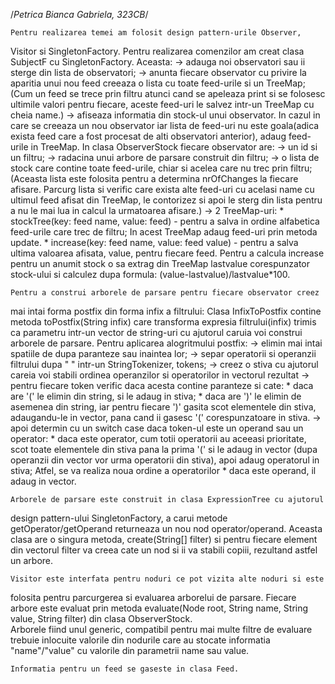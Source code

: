 /*Petrica Bianca Gabriela, 323CB*/

	Pentru realizarea temei am folosit design pattern-urile Observer,
Visitor si SingletonFactory. 
	Pentru realizarea comenzilor am creat clasa SubjectF cu SingletonFactory. 
Aceasta:
-> adauga noi observatori sau ii sterge din lista de observatori;
-> anunta fiecare observator cu privire la aparitia unui nou feed creeaza o 
lista cu toate feed-urile si un TreeMap;
	(Cum un feed se trece prin filtru atunci cand se apeleaza print si se 
folosesc ultimile valori pentru fiecare, aceste feed-uri le salvez intr-un 
TreeMap cu cheia name.)
-> afiseaza informatia din stock-ul unui observator.
	In cazul in care se creeaza un nou observator iar lista de feed-uri nu 
este goala(adica exista feed care a fost procesat de alti observatori anterior), 
adaug feed-urile in TreeMap.
	In clasa ObserverStock fiecare observator are:
-> un id si un filtru;
-> radacina unui arbore de parsare construit din filtru;
-> o lista de stock care contine toate feed-urile, chiar si acelea care nu trec 
prin filtru;
	(Aceasta lista este folosita pentru a determina nrOfChanges la fiecare 
afisare. Parcurg lista si verific care exista alte feed-uri cu acelasi name cu 
ultimul feed afisat din TreeMap, le contorizez si apoi le sterg din lista pentru 
a nu le mai lua in calcul la urmatoarea afisare.) 
-> 2 TreeMap-uri: 
	* stockTree(key: feed name, value: feed) - pentru a salva in ordine 
alfabetica feed-urile care trec de filtru; In acest TreeMap adaug feed-uri prin 
metoda update.
	* increase(key: feed name, value: feed value) - pentru a salva ultima 
valoarea afisata, value,  pentru fiecare feed. Pentru a calcula increase pentru 
un anumit stock o sa extrag din TreeMap lastvalue corespunzator stock-ului si 
calculez dupa formula: (value-lastvalue)/lastvalue*100.

	Pentru a construi arborele de parsare pentru fiecare observator creez 
mai intai forma postfix din forma infix a filtrului: 
	Clasa InfixToPostfix contine metoda toPostfix(String infix) care 
transforma expresia filtrului(infix) trimis ca parametru intr-un vector de 
string-uri cu ajutorul caruia voi construi arborele de parsare.
	Pentru aplicarea alogritmului postfix:
-> elimin mai intai spatiile de dupa paranteze sau inaintea lor;
-> separ operatorii si operanzii filtrului dupa " " intr-un StringTokenizer, 
tokens;
-> creez o stiva cu ajutorul careia voi stabili ordinea operanzilor si 
operatorilor in vectorul rezultat
-> pentru fiecare token verific daca acesta contine paranteze si cate:
	* daca are '(' le elimin din string, si le adaug in stiva;
	* daca are ')' le elimin de asemenea din string, iar pentru fiecare ')' 
gasita scot elementele din stiva, adaugandu-le in vector, pana cand ii gasesc 
'(' corespunzatoare in stiva.
-> apoi determin cu un switch case daca token-ul este un operand sau un 
operator:
	* daca este operator, cum totii operatorii au aceeasi prioritate, scot 
toate elementele din stiva pana la prima '(' si le adaug in vector (dupa 
operanzii din vector vor urma operatorii din stiva), apoi adaug operatorul in 
stiva; Atfel, se va realiza noua ordine a operatorilor
	* daca este operand, il adaug in vector.

	Arborele de parsare este construit in clasa ExpressionTree cu ajutorul 
design pattern-ului SingletonFactory, a carui metode getOperator/getOperand 
returneaza un nou nod operator/operand. Aceasta clasa are o singura metoda, 
create(String[] filter) si pentru fiecare element din vectorul filter va creea 
cate un nod si ii va stabili copiii, rezultand astfel un arbore.

	Visitor este interfata pentru noduri ce pot vizita alte noduri si este 
folosita pentru parcurgerea si evaluarea arborelui de parsare.
	Fiecare arbore este evaluat prin metoda evaluate(Node root, String name, 
String value, String filter) din clasa ObserverStock. 		
	Arborele fiind unul generic, compatibil pentru mai multe filtre de 
evaluare trebuie inlocuite valorile din  nodurile care au stocate informatia 
"name"/"value" cu valorile din parametrii name sau value.

	Informatia pentru un feed se gaseste in clasa Feed. 

